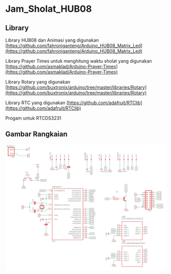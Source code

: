 # Jam_Sholat_HUB08

## Library
Library HUB08 dan Animasi yang digunakan [https://github.com/fahroniganteng/Arduino_HUB08_Matrix_Led](https://github.com/fahroniganteng/Arduino_HUB08_Matrix_Led)

Library Prayer Times untuk menghitung waktu sholat yang digunakan [https://github.com/asmaklad/Arduino-Prayer-Times](https://github.com/asmaklad/Arduino-Prayer-Times)

Library Rotary yang digunakan [https://github.com/buxtronix/arduino/tree/master/libraries/Rotary](https://github.com/buxtronix/arduino/tree/master/libraries/Rotary)

Library RTC yang digunakan [https://github.com/adafruit/RTClib](https://github.com/adafruit/RTClib)

Progam untuk RTCDS3231

## Gambar Rangkaian
![gambar rangkaian error](/image_resources/gambar_rangkaian.png)


